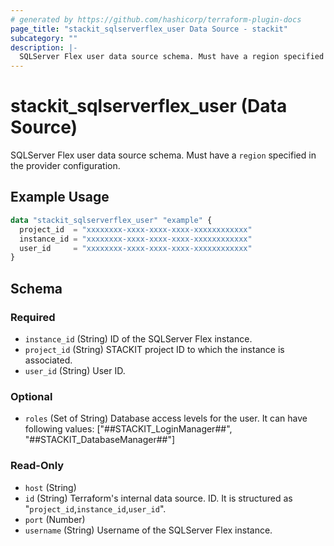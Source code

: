 ```yaml
---
# generated by https://github.com/hashicorp/terraform-plugin-docs
page_title: "stackit_sqlserverflex_user Data Source - stackit"
subcategory: ""
description: |-
  SQLServer Flex user data source schema. Must have a region specified in the provider configuration.
---
```


# stackit_sqlserverflex_user (Data Source)

SQLServer Flex user data source schema. Must have a `region` specified in the provider configuration.

## Example Usage

```terraform
data "stackit_sqlserverflex_user" "example" {
  project_id  = "xxxxxxxx-xxxx-xxxx-xxxx-xxxxxxxxxxxx"
  instance_id = "xxxxxxxx-xxxx-xxxx-xxxx-xxxxxxxxxxxx"
  user_id     = "xxxxxxxx-xxxx-xxxx-xxxx-xxxxxxxxxxxx"
}
```

<!-- schema generated by tfplugindocs -->
## Schema

### Required

- `instance_id` (String) ID of the SQLServer Flex instance.
- `project_id` (String) STACKIT project ID to which the instance is associated.
- `user_id` (String) User ID.

### Optional

- `roles` (Set of String) Database access levels for the user. It can have following values: ["##STACKIT_LoginManager##", "##STACKIT_DatabaseManager##"]

### Read-Only

- `host` (String)
- `id` (String) Terraform's internal data source. ID. It is structured as "`project_id`,`instance_id`,`user_id`".
- `port` (Number)
- `username` (String) Username of the SQLServer Flex instance.
